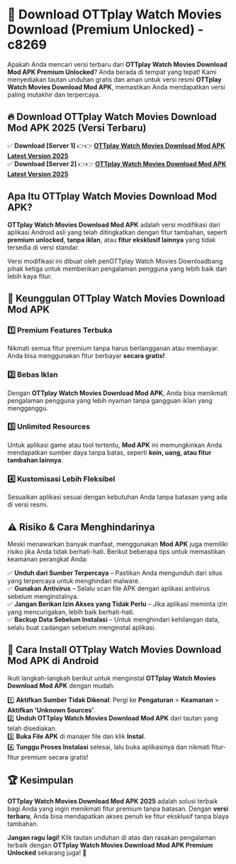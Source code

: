 # 🎯 Download OTTplay Watch Movies Download (Premium Unlocked) -  c8269

Apakah Anda mencari versi terbaru dari **OTTplay Watch Movies Download Mod APK Premium Unlocked**? Anda berada di tempat yang tepat! Kami menyediakan tautan unduhan gratis dan aman untuk versi resmi **OTTplay Watch Movies Download Mod APK**, memastikan Anda mendapatkan versi paling mutakhir dan terpercaya.

## 🔥 Download OTTplay Watch Movies Download Mod APK 2025 (Versi Terbaru)

✅ **Download [Server 1]** 👉👉 [**OTTplay Watch Movies Download Mod APK Latest Version 2025**](https://momento.my/?title=OTTplay_Watch_Movies_Download)  
✅ **Download [Server 2]** 👉👉 [**OTTplay Watch Movies Download Mod APK Latest Version 2025**](https://momento.my/?title=OTTplay_Watch_Movies_Download)  

## Apa Itu OTTplay Watch Movies Download Mod APK?

**OTTplay Watch Movies Download Mod APK** adalah versi modifikasi dari aplikasi Android asli yang telah ditingkatkan dengan fitur tambahan, seperti **premium unlocked**, **tanpa iklan**, atau **fitur eksklusif lainnya** yang tidak tersedia di versi standar.

Versi modifikasi ini dibuat oleh penOTTplay Watch Movies Downloadbang pihak ketiga untuk memberikan pengalaman pengguna yang lebih baik dan lebih kaya fitur.

## 🎯 Keunggulan OTTplay Watch Movies Download Mod APK

### 1️⃣ Premium Features Terbuka
Nikmati semua fitur premium tanpa harus berlangganan atau membayar. Anda bisa menggunakan fitur berbayar **secara gratis!**

### 2️⃣ Bebas Iklan
Dengan **OTTplay Watch Movies Download Mod APK**, Anda bisa menikmati pengalaman pengguna yang lebih nyaman tanpa gangguan iklan yang mengganggu.

### 3️⃣ Unlimited Resources
Untuk aplikasi game atau tool tertentu, **Mod APK** ini memungkinkan Anda mendapatkan sumber daya tanpa batas, seperti **koin, uang, atau fitur tambahan lainnya**.

### 4️⃣ Kustomisasi Lebih Fleksibel
Sesuaikan aplikasi sesuai dengan kebutuhan Anda tanpa batasan yang ada di versi resmi.

## ⚠️ Risiko & Cara Menghindarinya

Meski menawarkan banyak manfaat, menggunakan **Mod APK** juga memiliki risiko jika Anda tidak berhati-hati. Berikut beberapa tips untuk memastikan keamanan perangkat Anda:

✅ **Unduh dari Sumber Terpercaya** – Pastikan Anda mengunduh dari situs yang terpercaya untuk menghindari malware.  
✅ **Gunakan Antivirus** – Selalu scan file APK dengan aplikasi antivirus sebelum menginstalnya.  
✅ **Jangan Berikan Izin Akses yang Tidak Perlu** – Jika aplikasi meminta izin yang mencurigakan, lebih baik berhati-hati.  
✅ **Backup Data Sebelum Instalasi** – Untuk menghindari kehilangan data, selalu buat cadangan sebelum menginstal aplikasi.

## 📌 Cara Install OTTplay Watch Movies Download Mod APK di Android

Ikuti langkah-langkah berikut untuk menginstal **OTTplay Watch Movies Download Mod APK** dengan mudah:

1️⃣ **Aktifkan Sumber Tidak Dikenal**: Pergi ke **Pengaturan** > **Keamanan** > **Aktifkan 'Unknown Sources'**.  
2️⃣ **Unduh OTTplay Watch Movies Download Mod APK** dari tautan yang telah disediakan.  
3️⃣ **Buka File APK** di manajer file dan klik **Instal**.  
4️⃣ **Tunggu Proses Instalasi** selesai, lalu buka aplikasinya dan nikmati fitur-fitur premium secara gratis!

## 🏆 Kesimpulan

**OTTplay Watch Movies Download Mod APK 2025** adalah solusi terbaik bagi Anda yang ingin menikmati fitur premium tanpa batasan. Dengan **versi terbaru**, Anda bisa mendapatkan akses penuh ke fitur eksklusif tanpa biaya tambahan.

**Jangan ragu lagi!** Klik tautan unduhan di atas dan rasakan pengalaman terbaik dengan **OTTplay Watch Movies Download Mod APK Premium Unlocked** sekarang juga! 🚀
